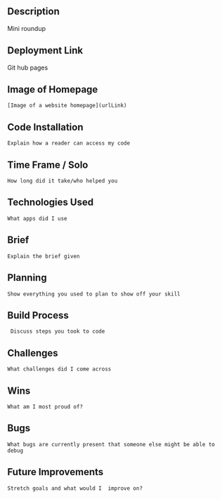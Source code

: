 ## Description
Mini roundup

## Deployment Link
Git hub pages

## Image of Homepage
    [Image of a website homepage](urlLink)

## Code Installation
    Explain how a reader can access my code

## Time Frame / Solo 
    How long did it take/who helped you

## Technologies Used
    What apps did I use

## Brief
    Explain the brief given

## Planning
    Show everything you used to plan to show off your skill

## Build Process
     Discuss steps you took to code

## Challenges
    What challenges did I come across

## Wins
    What am I most proud of?

## Bugs
    What bugs are currently present that someone else might be able to debug
    
## Future Improvements 
    Stretch goals and what would I  improve on?
